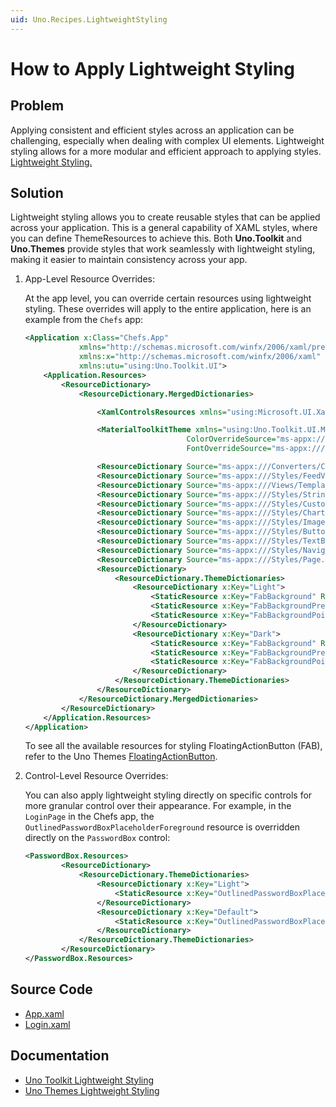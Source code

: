 ```yaml
---
uid: Uno.Recipes.LightweightStyling
---
```


# How to Apply Lightweight Styling

## Problem

Applying consistent and efficient styles across an application can be challenging, especially when dealing with complex UI elements. Lightweight styling allows for a more modular and efficient approach to applying styles. [Lightweight Styling.](learn.microsoft.com/en-us/windows/apps/develop/platform/xaml/xaml-styles#lightweight-styling)

## Solution

Lightweight styling allows you to create reusable styles that can be applied across your application. This is a general capability of XAML styles, where you can define ThemeResources to achieve this. Both **Uno.Toolkit** and **Uno.Themes** provide styles that work seamlessly with lightweight styling, making it easier to maintain consistency across your app.

1. App-Level Resource Overrides:

    At the app level, you can override certain resources using lightweight styling. These overrides will apply to the entire application, here is an example from the `Chefs` app:

    ```xml
    <Application x:Class="Chefs.App"
                xmlns="http://schemas.microsoft.com/winfx/2006/xaml/presentation"
                xmlns:x="http://schemas.microsoft.com/winfx/2006/xaml"
                xmlns:utu="using:Uno.Toolkit.UI">
        <Application.Resources>
            <ResourceDictionary>
                <ResourceDictionary.MergedDictionaries>

                    <XamlControlsResources xmlns="using:Microsoft.UI.Xaml.Controls" />

                    <MaterialToolkitTheme xmlns="using:Uno.Toolkit.UI.Material"
                                        ColorOverrideSource="ms-appx:///Styles/ColorPaletteOverride.xaml"
                                        FontOverrideSource="ms-appx:///Styles/MaterialFontsOverride.xaml" />

                    <ResourceDictionary Source="ms-appx:///Converters/Converters.xaml" />
                    <ResourceDictionary Source="ms-appx:///Styles/FeedView.xaml" />
                    <ResourceDictionary Source="ms-appx:///Views/Templates/ItemTemplates.xaml" />
                    <ResourceDictionary Source="ms-appx:///Styles/Strings.xaml" />
                    <ResourceDictionary Source="ms-appx:///Styles/CustomFonts.xaml" />
                    <ResourceDictionary Source="ms-appx:///Styles/ChartBrushes.xaml" />
                    <ResourceDictionary Source="ms-appx:///Styles/Images.xaml" />
                    <ResourceDictionary Source="ms-appx:///Styles/Button.xaml" />
                    <ResourceDictionary Source="ms-appx:///Styles/TextBox.xaml" />
                    <ResourceDictionary Source="ms-appx:///Styles/NavigationBar.xaml" />
                    <ResourceDictionary Source="ms-appx:///Styles/Page.xaml" />
                    <ResourceDictionary>
                        <ResourceDictionary.ThemeDictionaries>
                            <ResourceDictionary x:Key="Light">
                                <StaticResource x:Key="FabBackground" ResourceKey="PrimaryBrush" />
                                <StaticResource x:Key="FabBackgroundPressed" ResourceKey="PrimaryBrush" />
                                <StaticResource x:Key="FabBackgroundPointerOver" ResourceKey="PrimaryBrush" />
                            </ResourceDictionary>
                            <ResourceDictionary x:Key="Dark">
                                <StaticResource x:Key="FabBackground" ResourceKey="PrimaryBrush" />
                                <StaticResource x:Key="FabBackgroundPressed" ResourceKey="PrimaryBrush" />
                                <StaticResource x:Key="FabBackgroundPointerOver" ResourceKey="PrimaryBrush" />
                            </ResourceDictionary>
                        </ResourceDictionary.ThemeDictionaries>
                    </ResourceDictionary>
                </ResourceDictionary.MergedDictionaries>
            </ResourceDictionary>
        </Application.Resources>
    </Application>
    ```

    To see all the available resources for styling FloatingActionButton (FAB), refer to the Uno Themes [FloatingActionButton]( xref:Uno.Themes.Styles.FloatingActionButton).

2. Control-Level Resource Overrides:

   You can also apply lightweight styling directly on specific controls for more granular control over their appearance. For example, in the `LoginPage` in the Chefs app, the `OutlinedPasswordBoxPlaceholderForeground` resource is overridden directly on the `PasswordBox` control:

    ```xml
    <PasswordBox.Resources>
            <ResourceDictionary>
                <ResourceDictionary.ThemeDictionaries>
                    <ResourceDictionary x:Key="Light">
                        <StaticResource x:Key="OutlinedPasswordBoxPlaceholderForeground" ResourceKey="OnSurfaceMediumBrush" />
                    </ResourceDictionary>
                    <ResourceDictionary x:Key="Default">
                        <StaticResource x:Key="OutlinedPasswordBoxPlaceholderForeground" ResourceKey="OnSurfaceMediumBrush" />
                    </ResourceDictionary>
                </ResourceDictionary.ThemeDictionaries>
            </ResourceDictionary>
    </PasswordBox.Resources>
    ```

## Source Code

- [App.xaml](https://github.com/unoplatform/uno.chefs/blob/139edc9eab65b322e219efb7572583551c40ad32/Chefs/App.xaml)
- [Login.xaml](https://github.com/unoplatform/uno.chefs/blob/139edc9eab65b322e219efb7572583551c40ad32/Chefs/Views/LoginPage.xaml#L46-L59)

## Documentation

- [Uno Toolkit Lightweight Styling](xref:Toolkit.LightweightStyling)
- [Uno Themes Lightweight Styling](xref:Uno.Themes.LightweightStyling)
